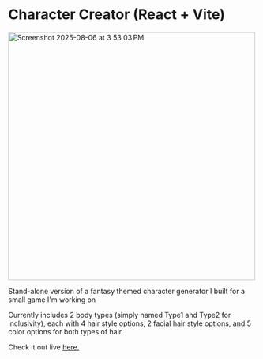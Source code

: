 # Character Creator (React + Vite)

<img width="500" height="500" alt="Screenshot 2025-08-06 at 3 53 03 PM" src="https://github.com/user-attachments/assets/7970cdc4-c514-44c5-aa8d-54223b35e02d" />

<p>Stand-alone version of a fantasy themed character generator I built for a small game I'm working on</p>

<p>Currently includes 2 body types (simply named Type1 and Type2 for inclusivity), each with 4 hair style options, 2 facial hair style options, and 5 color options for both types of hair.</p>

<p>Check it out live <a href="https://character-creator-125d5.web.app">here.</a></p>

